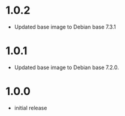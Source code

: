 # 1.0.2

- Updated base image to Debian base 7.3.1

# 1.0.1

- Updated base image to Debian base 7.2.0.

# 1.0.0

- initial release
